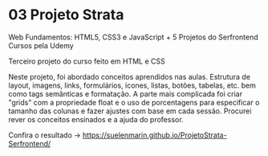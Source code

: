 # 03 Projeto Strata

Web Fundamentos: HTML5, CSS3 e JavaScript + 5 Projetos do Serfrontend Cursos pela Udemy

Terceiro projeto do curso feito em HTML e CSS

Neste projeto, foi abordado conceitos aprendidos nas aulas. Estrutura de layout, imagens, links, formulários, ícones, listas, botões, tabelas, etc. bem como tags semânticas e formatação. A parte mais complicada foi criar "grids" com a propriedade float e o uso de porcentagens para especificar o tamanho das colunas e fazer ajustes com base em cada sessão. Procurei rever os conceitos ensinados e a ajuda do professor.


Confira o resultado -> https://suelenmarin.github.io/ProjetoStrata-Serfrontend/
